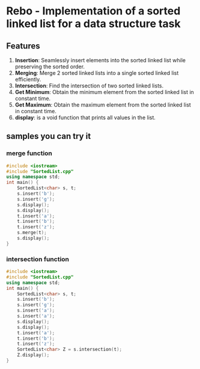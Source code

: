 # Rebo - Implementation of a sorted linked list for a data structure task

## Features

1. **Insertion**: Seamlessly insert elements into the sorted linked list while preserving the sorted order.
2. **Merging**: Merge 2 sorted linked lists into a single sorted linked list efficiently.
3. **Intersection**: Find the intersection of two sorted linked lists.
4. **Get Minimum**: Obtain the minimum element from the sorted linked list in constant time.
5. **Get Maximum**: Obtain the maximum element from the sorted linked list in constant time.
6. **display**: is a void function that prints all values in the list.

## samples you can try it
### merge function
```cpp
#include <iostream>
#include "SortedList.cpp"
using namespace std;
int main() {
	SortedList<char> s, t;
	s.insert('b');
	s.insert('g');
	s.display();
	s.display();
	t.insert('a');
	t.insert('b');
	t.insert('z');
	s.merge(t);
	s.display();
}
```
### intersection function
```cpp
#include <iostream>
#include "SortedList.cpp"
using namespace std;
int main() {
	SortedList<char> s, t;
	s.insert('b');
	s.insert('g');
	s.insert('a');
	s.insert('a');
	s.display();
	s.display();
	t.insert('a');
	t.insert('b');
	t.insert('z');
	SortedList<char> Z = s.intersection(t);
	Z.display();
}
```
